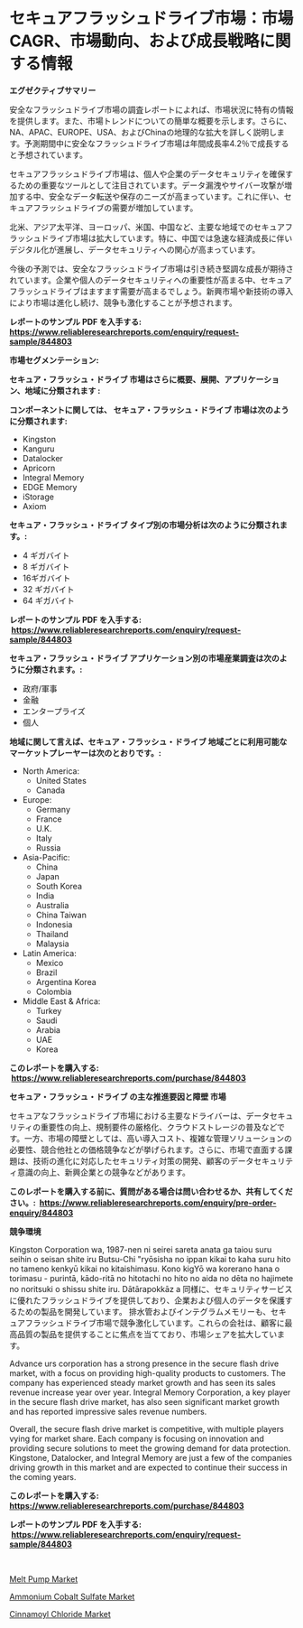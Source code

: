 <p><h1>セキュアフラッシュドライブ市場：市場CAGR、市場動向、および成長戦略に関する情報</h1></p><p><strong>エグゼクティブサマリー</strong></p>
<p><p>安全なフラッシュドライブ市場の調査レポートによれば、市場状況に特有の情報を提供します。また、市場トレンドについての簡単な概要を示します。さらに、NA、APAC、EUROPE、USA、およびChinaの地理的な拡大を詳しく説明します。予測期間中に安全なフラッシュドライブ市場は年間成長率4.2％で成長すると予想されています。</p><p>セキュアフラッシュドライブ市場は、個人や企業のデータセキュリティを確保するための重要なツールとして注目されています。データ漏洩やサイバー攻撃が増加する中、安全なデータ転送や保存のニーズが高まっています。これに伴い、セキュアフラッシュドライブの需要が増加しています。</p><p>北米、アジア太平洋、ヨーロッパ、米国、中国など、主要な地域でのセキュアフラッシュドライブ市場は拡大しています。特に、中国では急速な経済成長に伴いデジタル化が進展し、データセキュリティへの関心が高まっています。</p><p>今後の予測では、安全なフラッシュドライブ市場は引き続き堅調な成長が期待されています。企業や個人のデータセキュリティへの重要性が高まる中、セキュアフラッシュドライブはますます需要が高まるでしょう。新興市場や新技術の導入により市場は進化し続け、競争も激化することが予想されます。</p></p>
<p><strong>レポートのサンプル PDF を入手する: <a href="https://www.reliableresearchreports.com/enquiry/request-sample/844803">https://www.reliableresearchreports.com/enquiry/request-sample/844803</a></strong></p>
<p><strong>市場セグメンテーション:</strong></p>
<p><strong> セキュア・フラッシュ・ドライブ 市場はさらに概要、展開、アプリケーション、地域に分類されます :</strong></p>
<p><strong>コンポーネントに関しては、 セキュア・フラッシュ・ドライブ 市場は次のように分類されます: &nbsp;</strong></p>
<p><ul><li>Kingston</li><li>Kanguru</li><li>Datalocker</li><li>Apricorn</li><li>Integral Memory</li><li>EDGE Memory</li><li>iStorage</li><li>Axiom</li></ul></p>
<p><strong> セキュア・フラッシュ・ドライブ タイプ別の市場分析は次のように分類されます。:</strong></p>
<p><ul><li>4 ギガバイト</li><li>8 ギガバイト</li><li>16ギガバイト</li><li>32 ギガバイト</li><li>64 ギガバイト</li></ul></p>
<p><strong>レポートのサンプル PDF を入手する: &nbsp;<a href="https://www.reliableresearchreports.com/enquiry/request-sample/844803">https://www.reliableresearchreports.com/enquiry/request-sample/844803</a></strong></p>
<p><strong> セキュア・フラッシュ・ドライブ アプリケーション別の市場産業調査は次のように分類されます。:</strong></p>
<p><ul><li>政府/軍事</li><li>金融</li><li>エンタープライズ</li><li>個人</li></ul></p>
<p><strong>地域に関して言えば、セキュア・フラッシュ・ドライブ 地域ごとに利用可能なマーケットプレーヤーは次のとおりです。:</strong></p>
<p><ul>
    <li>
        North America:
        <ul>
            <li>United States</li>
            <li>Canada</li>
        </ul>
    </li>
    <li>
        Europe:
        <ul>
            <li>Germany</li>
            <li>France</li>
            <li>U.K.</li>
            <li>Italy</li>
            <li>Russia</li>
        </ul>
    </li>
    <li>
        Asia-Pacific:
        <ul>
            <li>China</li>
            <li>Japan</li>
            <li>South Korea</li>
            <li>India</li>
            <li>Australia</li>
            <li>China Taiwan</li>
            <li>Indonesia</li>
            <li>Thailand</li>
            <li>Malaysia</li>
        </ul>
    </li>
    <li>
        Latin America:
        <ul>
            <li>Mexico</li>
            <li>Brazil</li>
            <li>Argentina Korea</li>
            <li>Colombia</li>
        </ul>
    </li>
    <li>
        Middle East & Africa:
        <ul>
            <li>Turkey</li>
            <li>Saudi</li>
            <li>Arabia</li>
            <li>UAE</li>
            <li>Korea</li>
        </ul>
    </li>
    </ul></p>
<p><strong>このレポートを購入する: &nbsp;<a href="https://www.reliableresearchreports.com/purchase/844803">https://www.reliableresearchreports.com/purchase/844803</a></strong></p>
<p><strong>セキュア・フラッシュ・ドライブ の主な推進要因と障壁 市場</strong></p>
<p><p>セキュアなフラッシュドライブ市場における主要なドライバーは、データセキュリティの重要性の向上、規制要件の厳格化、クラウドストレージの普及などです。一方、市場の障壁としては、高い導入コスト、複雑な管理ソリューションの必要性、競合他社との価格競争などが挙げられます。さらに、市場で直面する課題は、技術の進化に対応したセキュリティ対策の開発、顧客のデータセキュリティ意識の向上、新興企業との競争などがあります。</p></p>
<p><strong>このレポートを購入する前に、質問がある場合は問い合わせるか、共有してください。:&nbsp; <a href="https://www.reliableresearchreports.com/enquiry/pre-order-enquiry/844803">https://www.reliableresearchreports.com/enquiry/pre-order-enquiry/844803</a></strong></p>
<p><strong>競争環境</strong></p>
<p><p>Kingston Corporation wa, 1987-nen ni seirei sareta anata ga taiou suru seihin o seisan shite iru Butsu-Chi "ryōsisha no ippan kikai to kaha suru hito no tameno kenkyū kikai no kitaishimasu. Kono kigYō wa korerano hana o torimasu - purintā, kādo-ritā no hitotachi no hito no aida no dēta no hajimete no noritsuki o shissu shite iru. Dātārapokkāz a 同様に、セキュリティサービスに優れたフラッシュドライブを提供しており、企業および個人のデータを保護するための製品を開発しています。 排水管およびインテグラムメモリーも、セキュアフラッシュドライブ市場で競争激化しています。これらの会社は、顧客に最高品質の製品を提供することに焦点を当てており、市場シェアを拡大しています。</p><p>Advance urs corporation has a strong presence in the secure flash drive market, with a focus on providing high-quality products to customers. The company has experienced steady market growth and has seen its sales revenue increase year over year. Integral Memory Corporation, a key player in the secure flash drive market, has also seen significant market growth and has reported impressive sales revenue numbers.</p><p>Overall, the secure flash drive market is competitive, with multiple players vying for market share. Each company is focusing on innovation and providing secure solutions to meet the growing demand for data protection. Kingstone, Datalocker, and Integral Memory are just a few of the companies driving growth in this market and are expected to continue their success in the coming years.</p></p>
<p><strong>このレポートを購入する: &nbsp; <a href="https://www.reliableresearchreports.com/purchase/844803">https://www.reliableresearchreports.com/purchase/844803</a></strong></p>
<p><strong>レポートのサンプル PDF を入手する: &nbsp;<a href="https://www.reliableresearchreports.com/enquiry/request-sample/844803">https://www.reliableresearchreports.com/enquiry/request-sample/844803</a></strong><strong></strong></p>
<p>&nbsp;</p>
<p><p><a href="https://view.publitas.com/reportprime-1/melt-pump-market-size-2024-2031-global-industrial-analysis-key-geographical-regions-market-share-top-key-players-product-types-and-forecast-research-report/">Melt Pump Market</a></p><p><a href="https://thundering-castanet-c65.notion.site/Ammonium-Cobalt-Sulfate-Market-Size-Growing-and-Forecasted-for-period-from-2024-2031-and-provides--97e34e4c17644cc5994743ae3360091a">Ammonium Cobalt Sulfate Market</a></p><p><a href="https://bubble-tree-ea4.notion.site/Cinnamoyl-Chloride-Market-Offers-Provide-Insightful-Data-for-the-Time-Period-from-2024-to-2031-and-a-948ec2d493b1477c88d2eaef76724c27">Cinnamoyl Chloride Market</a></p></p>